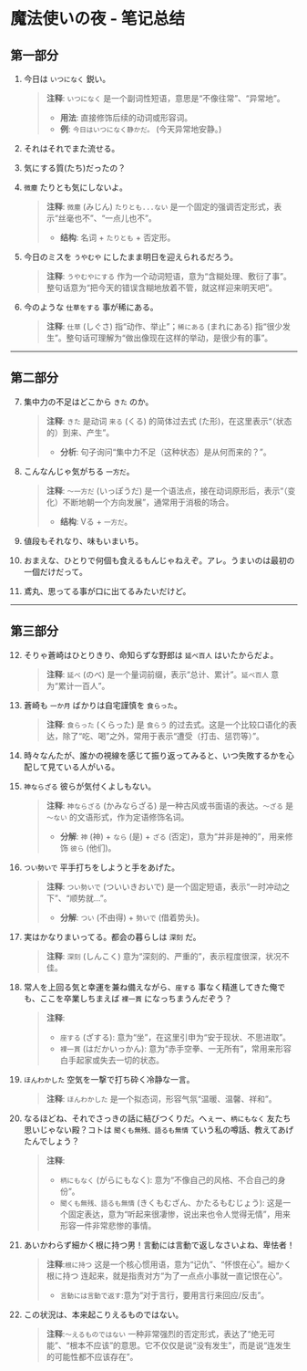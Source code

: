 # 魔法使いの夜 - 笔记总结

## 第一部分

1.  今日は `いつになく` 鋭い。
    > **注释**: `いつになく` 是一个副词性短语，意思是“不像往常”、“异常地”。
    >
    > - **用法**: 直接修饰后续的动词或形容词。
    > - **例**: `今日はいつになく静かだ。` (今天异常地安静。)

2.  それはそれでまた流せる。

3.  気にする質(たち)だったの？

4.  `微塵` たりとも気にしないよ。
    > **注释**: `微塵` (みじん) `たりとも...ない` 是一个固定的强调否定形式，表示“丝毫也不”、“一点儿也不”。
    >
    > - **结构**: 名词 + `たりとも` + 否定形。

5.  今日のミスを `うやむや` にしたまま明日を迎えられるだろう。
    > **注释**: `うやむやにする` 作为一个动词短语，意为“含糊处理、敷衍了事”。整句话意为“把今天的错误含糊地放着不管，就这样迎来明天吧”。

6.  今のような `仕草をする` 事が稀にある。
    > **注释**: `仕草` (しぐさ) 指“动作、举止”；`稀にある` (まれにある) 指“很少发生”。整句话可理解为“做出像现在这样的举动，是很少有的事”。

---

## 第二部分

7.  集中力の不足はどこから `きた` のか。
    > **注释**: `きた` 是动词 `来る` (くる) 的简体过去式 (た形)，在这里表示“（状态的）到来、产生”。
    >
    > - **分析**: 句子询问“集中力不足（这种状态）是从何而来的？”。

8.  こんなんじゃ気がちる `一方だ`。
    > **注释**: `〜一方だ` (いっぽうだ) 是一个语法点，接在动词原形后，表示“（变化）不断地朝一个方向发展”，通常用于消极的场合。
    >
    > - **结构**: Vる + `一方だ`。

9.  値段もそれなり、味もいまいち。

10. おまえな、ひとりで何個も食えるもんじゃねえぞ。アレ。うまいのは最初の一個だけだって。

11. 鳶丸、思ってる事が口に出てるみたいだけど。

---

## 第三部分

12. そりゃ蒼崎はひとりきり、命知らずな野郎は `延べ百人` はいたからだよ。
    > **注释**: `延べ` (のべ) 是一个量词前缀，表示“总计、累计”。`延べ百人` 意为“累计一百人”。

13. 蒼崎も `一か月` ばかりは自宅謹慎を `食らった`。
    > **注释**: `食らった` (くらった) 是 `食らう` 的过去式。这是一个比较口语化的表达，除了“吃、喝”之外，常用于表示“遭受（打击、惩罚等）”。

14. 時々なんたが、誰かの視線を感じて振り返ってみると、いつ失敗するかを心配して見ている人がいる。

15. `神ならざる` 彼らが気付くよしもない。
    > **注释**: `神ならざる` (かみならざる) 是一种古风或书面语的表达。`〜ざる` 是 `〜ない` 的文语形式，作为定语修饰名词。
    >
    > - **分解**: `神` (神) + `なら` (是) + `ざる` (否定)，意为“并非是神的”，用来修饰 `彼ら` (他们)。

16. `つい勢いで` 平手打ちをしようと手をあげた。
    > **注释**: `つい勢いで` (ついいきおいで) 是一个固定短语，表示“一时冲动之下”、“顺势就...”。
    >
    > - **分解**: `つい` (不由得) + `勢いで` (借着势头)。

17. 実はかなりまいってる。都会の暮らしは `深刻` だ。
    > **注释**: `深刻` (しんこく) 意为“深刻的、严重的”，表示程度很深，状况不佳。

18. 常人を上回る気と幸運を兼ね備えながら、`座する` 事なく精進してきた俺でも、ここを卒業しちまえば `裸一貫` になっちまうんだぞう？
    > **注释**:
    >
    > - `座する` (ざする): 意为“坐”，在这里引申为“安于现状、不思进取”。
    > - `裸一貫` (はだかいっかん): 意为“赤手空拳、一无所有”，常用来形容白手起家或失去一切的状态。

19. `ほんわかした` 空気を一撃で打ち砕く冷静な一言。
    > **注释**: `ほんわかした` 是一个拟态词，形容气氛“温暖、温馨、祥和”。

20. なるほどね、それでさっきの話に結びつくりだ。へぇー、`柄にもなく` 友たち思いじゃない殿？コトは `聞くも無残、語るも無情` ていう私の噂話、教えてあげたんでしょう？
    > **注释**:
    >
    > - `柄にもなく` (がらにもなく): 意为“不像自己的风格、不合自己的身份”。
    > - `聞くも無残、語るも無情` (きくもむざん、かたるもむじょう): 这是一个固定表达，意为“听起来很凄惨，说出来也令人觉得无情”，用来形容一件非常悲惨的事情。

21. あいかわらず細かく根に持つ男！言動には言動で返しなさいよね、卑怯者！
    > **注释**:`根に持つ` 这是一个核心惯用语，意为“记仇”、“怀恨在心”。細かく根に持つ 连起来，就是指责对方“为了一点点小事就一直记恨在心”。
    > - `言動には言動で返す`:意为“对于言行，要用言行来回应/反击”。

22. この状況は、本来起こりえるものではない。
    > **注释**:`〜えるものではない` 一种非常强烈的否定形式，表达了“绝无可能”、“根本不应该”的意思。它不仅仅是说“没有发生”，而是说“连发生的可能性都不应该存在”。